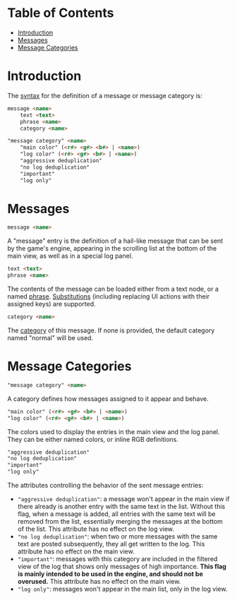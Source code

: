 # Table of Contents

* [Introduction](#introduction)
* [Messages](#messages)
* [Message Categories](#message-categories)

# Introduction

The [syntax](DataFormat#grammar-specifications) for the definition of a message or message category is:

```html
message <name>
	text <text>
	phrase <name>
	category <name>

"message category" <name>
	"main color" (<r#> <g#> <b#> | <name>)
	"log color" (<r#> <g#> <b#> | <name>)
	"aggressive deduplication"
	"no log deduplication"
	"important"
	"log only"
```

# Messages

```html
message <name>
```

A "message" entry is the definition of a hail-like message that can be sent by the game's engine, appearing in the scrolling list at the bottom of the main view, as well as in a special log panel.

```html
text <text>
phrase <name>
```

The contents of the message can be loaded either from a text node, or a named [phrase](CreatingPhrases). [Substitutions](CreatingSubstitutions) (including replacing UI actions with their assigned keys) are supported.

```html
category <name>
```

The [category](#message-categories) of this message. If none is provided, the default category named "normal" will be used.

# Message Categories

```html
"message category" <name>
```

A category defines how messages assigned to it appear and behave.

```html
"main color" (<r#> <g#> <b#> | <name>)
"log color" (<r#> <g#> <b#> | <name>)
```

The colors used to display the entries in the main view and the log panel. They can be either named colors, or inline RGB definitions.

```html
"aggressive deduplication"
"no log deduplication"
"important"
"log only"
```

The attributes controlling the behavior of the sent message entries:

 - `"aggressive deduplication"`: a message won't appear in the main view if there already is another entry with the same text in the list. Without this flag, when a message is added, all entries with the same text will be removed from the list, essentially merging the messages at the bottom of the list. This attribute has no effect on the log view.
 - `"no log deduplication"`: when two or more messages with the same text are posted subsequently, they all get written to the log. This attribute has no effect on the main view.
 - `"important"`: messages with this category are included in the filtered view of the log that shows only messages of high importance. **This flag is mainly intended to be used in the engine, and should not be overused.** This attribute has no effect on the main view.
 - `"log only"`: messages won't appear in the main list, only in the log view.
